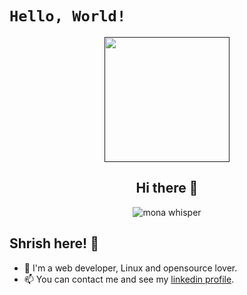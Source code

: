 # `Hello, World!`
<p align="center">
  <a align="center" href="">
  <img align="center" src="https://komarev.com/ghpvc/?username=ShrishRajGupta"  width=200 />
</a>
  <h2 align="center">Hi there 👋</h2>
</p>

<p align="center"><img src="https://github.githubassets.com/images/mona-whisper.gif" alt="mona whisper" /></p>

<p align="center">
  <a href="https://github.com/ShrishRajGupta" target="_blank">
  </a>
</p>

## Shrish here! :wave:

- 🔭 I'm a web developer, Linux and opensource lover.
- 📫 You can contact me and see my [linkedin profile](https://www.linkedin.com/in/shrish-raj-gupta-869525223/).
